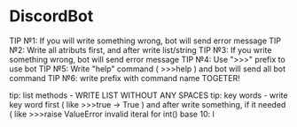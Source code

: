 # DiscordBot

TIP №1: If you will write something wrong, bot will send error message
TIP №2: Write all atributs first, and after write list/string
TIP №3: If you write something wrong, bot will send error message
TIP №4: Use ">>>" prefix to use bot
TIP №5: Write "help" command ( >>>help ) and bot will send all bot command
TIP №6: write prefix with command name TOGETER!

tip: list methods -  WRITE LIST WITHOUT ANY SPACES
tip: key words - write key word first ( like >>>true -> True ) and after write something, if it needed ( like >>>raise ValueError invalid iteral for int() base 10: l
